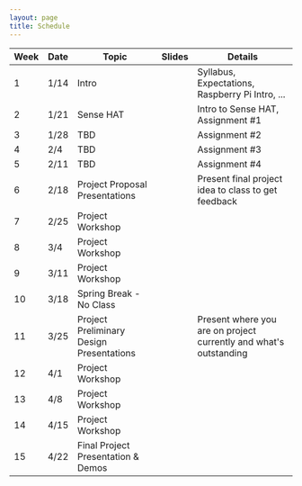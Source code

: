 ```yaml
---
layout: page
title: Schedule
---
```


| Week | Date | Topic | Slides | Details |
| ---- | ---- | ----- | ------ | ------- |
|  1 | 1/14 | Intro |  | Syllabus, Expectations, Raspberry Pi Intro, ... |
|  2 | 1/21 | Sense HAT |   | Intro to Sense HAT, Assignment #1 |
|  3 | 1/28 | TBD |    | Assignment #2 |
|  4 |  2/4 | TBD |    | Assignment #3 |
|  5 | 2/11 | TBD |    | Assignment #4 |
|  6 | 2/18 | Project Proposal Presentations |    | Present final project idea to class to get feedback |
|  7 | 2/25 | Project Workshop | | |
|  8 |  3/4 | Project Workshop | | | 
|  9 | 3/11 | Project Workshop | | |
| 10 | 3/18 | Spring Break - No Class | | |
| 11 | 3/25 | Project Preliminary Design Presentations |    | Present where you are on project currently and what's outstanding |
| 12 |  4/1 | Project Workshop | | | 
| 13 |  4/8 | Project Workshop | | | 
| 14 | 4/15 | Project Workshop | | |
| 15 | 4/22 | Final Project Presentation & Demos | | |
